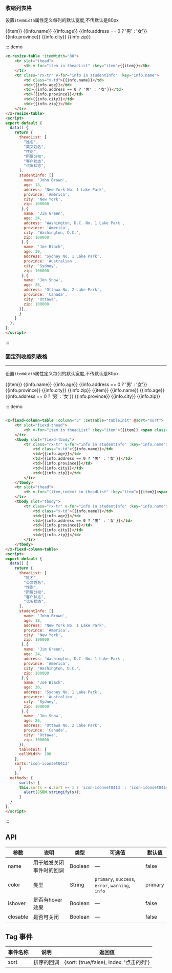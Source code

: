 ### 收缩列表格
设置```itemWidth```属性定义每列的默认宽度,不传默认是80px

<script>
export default {
  data() {
	return {
	  theadList: [
	    "姓名",
	    "英文姓名",
	    "性别",
	    "所属分校",
	    "客户状态",
	    "试听状态",
	  ],
	  studentInfo: [{
	    name: 'John Brown',
	    age: 18,
	    address: 'New York No. 1 Lake Park',
	    province: 'America',
	    city: 'New York',
	    zip: 100000
	   },{
	    name: 'Jim Green',
	    age: 24,
	    address: 'Washington, D.C. No. 1 Lake Park',
	    province: 'America',
	    city: 'Washington, D.C.',
	    zip: 100000
	   },{
	    name: 'Joe Black',
	    age: 30,
	    address: 'Sydney No. 1 Lake Park',
	    province: 'Australian',
	    city: 'Sydney',
	    zip: 100000
	   },{
	    name: 'Jon Snow',
	    age: 26,
	    address: 'Ottawa No. 2 Lake Park',
	    province: 'Canada',
	    city: 'Ottawa',
	    zip: 100000
	  }],
	  tableInit: {
      cellWidth: 100
    },
    sorts:'icon-iconset0413'
	  }
	},
  methods: {
	  sort(s) {
	  this.sorts = s.sort == 1 ? 'icon-iconset0413' : 'icon-iconset0414';
	    alert(JSON.stringify(s));
	  }
  }
};
</script>

<div class="demo-block">
	<x-resize-table :itemWidth="80">
		<tr slot="thead">
			<th v-for="item in theadList" :key="item">{{item}}</th>
		</tr>
		<tr class="rx-tr" v-for="info in studentInfo" :key="info.name">
			<td class="x-td">{{info.name}}</td>
			<td>{{info.age}}</td>
			<td>{{info.address == 0 ? '男' : '女'}}</td>
			<td>{{info.province}}</td>
			<td>{{info.city}}</td>
			<td>{{info.zip}}</td>
		</tr>
	</x-resize-table>
</div>

::: demo

```html
<x-resize-table :itemWidth="80">
	<tr slot="thead">
		<th v-for="item in theadList" :key="item">{{item}}</th>
	</tr>
	<tr class="rx-tr" v-for="info in studentInfo" :key="info.name">
		<td class="x-td">{{info.name}}</td>
		<td>{{info.age}}</td>
		<td>{{info.address == 0 ? '男' : '女'}}</td>
		<td>{{info.province}}</td>
		<td>{{info.city}}</td>
		<td>{{info.zip}}</td>
	</tr>
</x-resize-table>
<script>
export default {
  data() {
	return {
	  theadList: [
	    "姓名",
	    "英文姓名",
	    "性别",
	    "所属分校",
	    "客户状态",
	    "试听状态",
	  ],
	  studentInfo: [{
	    name: 'John Brown',
	    age: 18,
	    address: 'New York No. 1 Lake Park',
	    province: 'America',
	    city: 'New York',
	    zip: 100000
	   },{
	    name: 'Jim Green',
	    age: 24,
	    address: 'Washington, D.C. No. 1 Lake Park',
	    province: 'America',
	    city: 'Washington, D.C.',
	    zip: 100000
	   },{
	    name: 'Joe Black',
	    age: 30,
	    address: 'Sydney No. 1 Lake Park',
	    province: 'Australian',
	    city: 'Sydney',
	    zip: 100000
	   },{
	    name: 'Jon Snow',
	    age: 26,
	    address: 'Ottawa No. 2 Lake Park',
	    province: 'Canada',
	    city: 'Ottawa',
	    zip: 100000
	  }],
	  }
	}
  },
};
</script>

```
:::

### 固定列收缩列表格
----
设置```itemWidth```属性定义每列的默认宽度,不传默认是80px

<div class="demo-block">
	<x-fiexd-column-table :column="3" :setTable="tableInit" @sort="sort">
		<tr slot="fiexd-thead">
			<th v-for="item in theadList" :key="item">{{item}} <span class="sort" :class="sorts"></span></th>
		</tr>
		<tbody slot="fiexd-tbody">
			<tr class="rx-tr" v-for="info in studentInfo" :key="info.name">
				<td class="x-td">{{info.name}}</td>
			<td>{{info.age}}</td>
			<td>{{info.address == 0 ? '男' : '女'}}</td>
			<td>{{info.province}}</td>
			<td>{{info.city}}</td>
			<td>{{info.zip}}</td>
			</tr>
		</tbody>
		<tr slot="thead">
			<th v-for="(item,index) in theadList" :key="item">{{item}}<span v-if="index < 5" class="sort" :class="sorts"></span></th>
		</tr>
		<tbody slot="tbody">
		<tr class="rx-tr" v-for="info in studentInfo" :key="info.name">
			<td class="x-td">{{info.name}}</td>
			<td>{{info.age}}</td>
			<td>{{info.address == 0 ? '男' : '女'}}</td>
			<td>{{info.province}}</td>
			<td>{{info.city}}</td>
			<td>{{info.zip}}</td>
		</tr>
	</tbody>
</x-fiexd-column-table>
</div>

::: demo
```	html

<x-fiexd-column-table :column="3" :setTable="tableInit" @sort="sort">
	<tr slot="fiexd-thead">
		<th v-for="item in theadList" :key="item">{{item}} <span class="sort">&</span></th>
	</tr>
	<tbody slot="fiexd-tbody">
		<tr class="rx-tr" v-for="info in studentInfo" :key="info.name">
			<td class="x-td">{{info.name}}</td>
			<td>{{info.age}}</td>
			<td>{{info.address == 0 ? '男' : '女'}}</td>
			<td>{{info.province}}</td>
			<td>{{info.city}}</td>
			<td>{{info.zip}}</td>
		</tr>
	</tbody>
	<tr slot="thead">
		<th v-for="(item,index) in theadList" :key="item">{{item}}<span v-if="index < 5" class="sort">&</span></th>
	</tr>
	<tbody slot="tbody">
		<tr class="rx-tr" v-for="info in studentInfo" :key="info.name">
			<td class="x-td">{{info.name}}</td>
			<td>{{info.age}}</td>
			<td>{{info.address == 0 ? '男' : '女'}}</td>
			<td>{{info.province}}</td>
			<td>{{info.city}}</td>
			<td>{{info.zip}}</td>
		</tr>
	</tbody>
</x-fiexd-column-table>
<script>
export default {
  data() {
	return {
	  theadList: [
	    "姓名",
	    "英文姓名",
	    "性别",
	    "所属分校",
	    "客户状态",
	    "试听状态",
	  ],
	  studentInfo: [{
	    name: 'John Brown',
	    age: 18,
	    address: 'New York No. 1 Lake Park',
	    province: 'America',
	    city: 'New York',
	    zip: 100000
	   },{
	    name: 'Jim Green',
	    age: 24,
	    address: 'Washington, D.C. No. 1 Lake Park',
	    province: 'America',
	    city: 'Washington, D.C.',
	    zip: 100000
	   },{
	    name: 'Joe Black',
	    age: 30,
	    address: 'Sydney No. 1 Lake Park',
	    province: 'Australian',
	    city: 'Sydney',
	    zip: 100000
	   },{
	    name: 'Jon Snow',
	    age: 26,
	    address: 'Ottawa No. 2 Lake Park',
	    province: 'Canada',
	    city: 'Ottawa',
	    zip: 100000
	  }],
	  tableInit: {
      cellWidth: 100
    },
    sorts:'icon-iconset0413'
	  }
	},
  methods: {
	  sort(s) {
	  this.sorts = s.sort == 1 ? 'icon-iconset0413' : 'icon-iconset0414';
	    alert(JSON.stringify(s));
	  }
  }
};
</script>

```
::: 


## API

| 参数      | 说明          | 类型      | 可选值                           | 默认值  |
|---------- |-------------- |---------- |--------------------------------  |-------- |
| name | 用于触发关闭事件时的回调 | Boolean | — | false |
| color | 类型 | String |  `primary`, `success`, `error`, `warning`, `info` | primary |
| ishover | 是否有hover效果 | Boolean | — | false |
| closable | 是否可关闭 | Boolean | — | false |

## Tag 事件

| 事件名称      | 说明          | 返回值  |
|---------- |-------------- |---------- |
| sort | 排序的回调 | {sort: (true/false), index: '点击的列'} |

